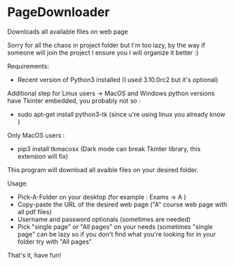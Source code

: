 # PageDownloader
Downloads all available files on web page

Sorry for all the chaos in project folder but I'm too lazy, by the way if someone will join the project I ensure you I will organize it better :)

Requirements:
- Recent version of Python3 installed (I used 3.10.0rc2 but it's optional)

Additional step for Linux users ->
MacOS and Windows python versions have Tkinter embedded, you probably not so :
- sudo apt-get install python3-tk (since u're using linux you already know )

Only MacOS users :
- pip3 install tkmacosx (Dark mode can break Tkinter library, this extension will fix)

This program will download all avaible files on your desired folder.

Usage:
- Pick-A-Folder on your desktop (for example : Exams -> A )
- Copy-paste the URL of the desired web page ("A" course web page with all pdf files)
- Username and password optionals (sometimes are needed)
- Pick "single page" or "All pages" on your needs (sometimes "single page" can be lazy so
  if you don't find what you're looking for in your folder try with "All pages"
 
 That's it, have fun!

